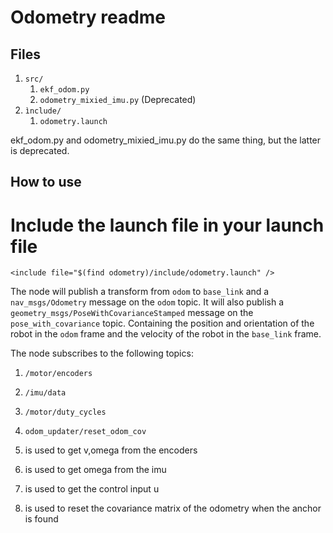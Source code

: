 # Odometry readme

## Files

1. ``src/``
   1. ``ekf_odom.py``
   2. ``odometry_mixied_imu.py`` (Deprecated)
2. ``ìnclude/``
   1. ``odometry.launch``

ekf_odom.py and odometry_mixied_imu.py do the same thing, but the latter is deprecated.

## How to use
# Include the launch file in your launch file
```
<include file="$(find odometry)/include/odometry.launch" />
```

The node will publish a transform from ``odom`` to ``base_link`` and a ``nav_msgs/Odometry`` message on the ``odom`` topic. 
It will also publish a ``geometry_msgs/PoseWithCovarianceStamped`` message on the ``pose_with_covariance`` topic.
Containing the position and orientation of the robot in the ``odom`` frame and the velocity of the robot in the ``base_link`` frame. 




The node subscribes to the following topics:
1. ``/motor/encoders``
2. ``/imu/data``
3. ``/motor/duty_cycles``
4. ``odom_updater/reset_odom_cov``

1. is used to get v,omega from the encoders
2. is used to get omega from the imu
3. is used to get the control input u
4. is used to reset the covariance matrix of the odometry when the anchor is found
